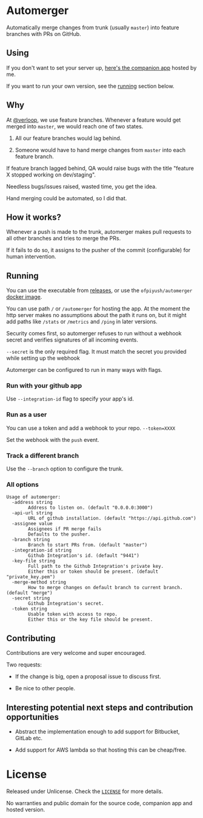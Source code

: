 # Automerger
Automatically merge changes from trunk (usually `master`) into feature branches with PRs on GitHub.

## Using

If you don't want to set your server up, [here's the companion app](https://github.com/apps/automerger) hosted by me.

If you want to run your own version, see the [running](#running) section below.


## Why

At [@verloop](https://github.com/verloop), we use feature branches. Whenever a feature would get merged into `master`, we would reach one of two states.

1. All our feature branches would lag behind.

1. Someone would have to hand merge changes from `master` into each feature branch.

If feature branch lagged behind, QA would raise bugs with the title "feature X stopped working on dev/staging".

Needless bugs/issues raised, wasted time, you get the idea.

Hand merging could be automated, so I did that.


## How it works?

Whenever a push is made to the trunk, automerger makes pull requests to all other branches and tries to merge the PRs.

If it fails to do so, it assigns to the pusher of the commit (configurable) for human intervention.

## Running

You can use the executable from [releases](https://github.com/ofpiyush/automerger/releases/latest), or use the `ofpiyush/automerger` [docker image](https://hub.docker.com/r/ofpiyush/automerger).

You can use path `/` or `/automerger` for hosting the app. At the moment the http server makes no assumptions about the path it runs on, but it might add paths like `/stats` or `/metrics` and `/ping` in later versions.

Security comes first, so automerger refuses to run without a webhook secret and verifies signatures of all incoming events.


`--secret` is the only required flag. It must match the secret you provided while setting up the webhook

Automerger can be configured to run in many ways with flags.
### Run with your github app
Use `--integration-id` flag to specify your app's id.
### Run as a user
You can use a token and add a webhook to your repo.  `--token=XXXX`

Set the webhook with the `push` event.
### Track a different branch
Use the `--branch` option to configure the trunk.
### All options
```
Usage of automerger:
  -address string
        Address to listen on. (default "0.0.0.0:3000")
  -api-url string
        URL of github installation. (default "https://api.github.com")
  -assignee value
        Assignees if PR merge fails
        Defaults to the pusher.
  -branch string
        Branch to start PRs from. (default "master")
  -integration-id string
        Github Integration's id. (default "9441")
  -key-file string
        Full path to the Github Integration's private key.
        Either this or token should be present. (default "private_key.pem")
  -merge-method string
        How to merge changes on default branch to current branch. (default "merge")
  -secret string
        Github Integration's secret.
  -token string
        Usable token with access to repo.
        Either this or the key file should be present.
```


## Contributing

Contributions are very welcome and super encouraged.

Two requests:

* If the change is big, open a proposal issue to discuss first.

* Be nice to other people.

## Interesting potential next steps and contribution opportunities

* Abstract the implementation enough to add support for Bitbucket, GitLab etc.

* Add support for AWS lambda so that hosting this can be cheap/free.

# License

Released under Unlicense. Check the [`LICENSE`](/LICENSE) for more details.

No warranties and public domain for the source code, companion app and hosted version.
